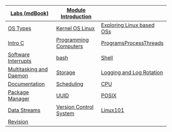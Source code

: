 |[Labs (mdBook)](https://compeng0001.github.io/ELEE1119_Labs/)|[Module Introduction](./content/ModuleIntroduction/moduleIntroduction.html)||
|---|---|---|
|[OS Types](./content/OSTypes/OSTypes.html)|[Kernel OS Linux](./content/kernelOSLinux/kernelOSLinux.html)|[Exploring Linux based OSs](./content/ExploringLinuxBasedOSs/ExploringLinuxBasedOSs.html)|
|[Intro C](./content/Intro_C/Intro_C_Lecture.html)|[Programming Computers](./content/ProgrammingComputers/ProgrammingComputers.html)|[ProgramsProcessThreads](./content/ProgramsProcessesThreads/ProgramsProcessesThreads.html)|
|[Software Interrupts](./content/SoftwareInterrupts/SoftwareInterrupts.html)|[bash](./content/Bash/Bash.html)|[Shell](./content/Shell/Shell.html)|
|[Multitasking and Daemon](./content/MultitaskingandDaemons/multitaskingDaemons.html)|[Storage](./content/Storage/storage.html)|[Logging and Log Rotation](./content/LoggingAndLogRotation/LoggingAndLogRotation.html)|
[Documentation](./content/Documentation/Documentation.html)|[Scheduling](./content/Scheduling/scheduling.html)|[CPU](./content/CPU/CPUFreqGov.html)|
|[Package Manager](./content/PackageManagers/PackageManagers.html)|[UUID](./content/UUIDs/UUIDs.html)|[POSIX](./content/POSIX/POSIX.html)|
|[Data Streams](./content/DataStreams/DataStreams.html)|[Version Control System](./content/VersionControlSystems/versionControlSystem.html)|[Linux101](./content/Linux101/Linux101.html)|
|[Revision](./content/Revision/Revision.html)





